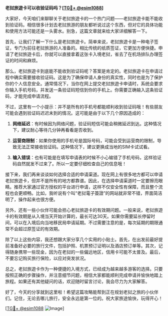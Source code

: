 **老挝旅遊卡可以收验证码吗？[[TG💪+ @esim1088](https://t.me/s/esim1088)]**

大家好，今天咱们来聊聊关于老挝旅遊卡的一个热门问题——老挝旅遊卡能不能收到验证码。相信很多计划去老挝旅游的朋友都听说过这个东西，但对它的具体功能和使用方法可能还是一头雾水。别急，这篇文章就来给大家详细解答一下。

首先，让我们了解一下什么是老挝旅遊卡。简单来说，老挝旅遊卡是一种电子签证，专门为前往老挝旅游的人准备的。相比传统的纸质签证，它更加方便快捷。申请了老挝旅遊卡后，你就可以直接拿着这张卡入境老挝，省去了在机场排队办理签证的时间和麻烦。

那么，老挝旅遊卡到底能不能收到验证码呢？答案是肯定的。老挝旅遊卡在申请过程中确实需要接收验证码。这是为了确保申请人身份的真实性，同时也是为了保护你的个人信息安全。通常情况下，当你在网上提交老挝旅遊卡申请时，系统会要求你输入手机号码，并发送一条验证码短信到你的手机上。你需要正确输入这条验证码，才能完成申请流程。

不过，这里有一个小提示：并不是所有的手机号都能顺利收到验证码哦！有些朋友可能会遇到验证码迟迟未到的情况。这可能是由于以下几个原因造成的：

1. **网络延迟**：有时候因为网络问题，验证码短信可能会稍微延迟到达。这种情况下，建议耐心等待几分钟再看看是否收到。
   
2. **运营商限制**：如果你使用的手机号是国际号码，可能会受到运营商的限制，导致无法正常接收验证码。这种情况下，建议更换成当地的SIM卡试试看。

3. **输入错误**：也有可能是在填写申请表的时候不小心输错了手机号码，这样验证码自然就发不过来了。所以一定要仔细检查自己的信息哦！

接下来，我们再来谈谈如何选择合适的申请渠道。现在网上有很多地方都可以申请老挝旅遊卡，但并不是所有的地方都靠谱。因此，在选择申请渠道时一定要擦亮眼睛。推荐大家通过官方授权的平台进行申请，这样不仅安全性有保障，而且整个流程也会更顺畅。比如，我听说有个叫“老挝電子簽證”的网站就非常不错，界面简洁明了，操作起来也很方便。

另外，还有一些小伙伴可能会担心老挝旅遊卡的有效期问题。一般来说，老挝旅遊卡的有效期是从入境当天开始计算的，最长可达30天。如果你需要延长停留时间，可以在入境后向当地移民局申请延期。不过需要注意的是，每次延期的期限通常不会超过原签证的有效期。

除了以上这些内容，我还想跟大家分享几个实用的小贴士。首先，在出发前最好提前准备好必要的旅行文件，包括护照、机票预订证明以及酒店预订单等。其次，记得随身携带一些现金，因为在老挝的一些偏远地区，信用卡可能不太普及。最后，不要忘记购买旅行保险，以应对突发状况。

总之，老挝旅遊卡作为一种便捷的入境方式，已经成为越来越多游客的选择。只要按照正确的步骤操作，并注意细节问题，相信大家都能顺利完成申请并愉快地踏上旅程。如果还有其他疑问的话，欢迎随时留言讨论，我会尽力为大家解答。

好了，今天的分享就到这里啦！希望这篇攻略能帮到正在规划老挝之旅的小伙伴们。记住，无论去哪儿旅行，安全永远是第一位的。祝大家旅途愉快，玩得开心！

[[TG💪+ @esim1088](https://t.me/s/esim1088) ![Image](https://i.postimg.cc/4NQfJmqS/Snipaste-2025-05-13-00-14-12.png)]